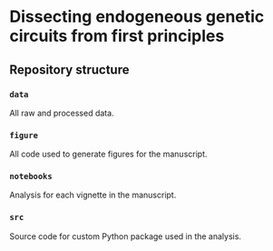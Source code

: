 # Dissecting endogeneous genetic circuits from first principles

## Repository structure

### **`data`** 
All raw and processed data.

### **`figure`** 
All code used to generate figures for the manuscript.

### **`notebooks`** 
Analysis for each vignette in the manuscript.

### **`src`**
Source code for custom Python package used in the analysis.
